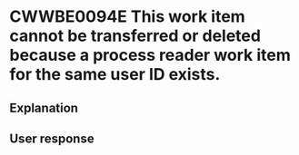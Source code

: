 # CWWBE0094E This work item cannot be transferred or deleted because a process reader work item for the same user ID exists.

## Explanation

## User response